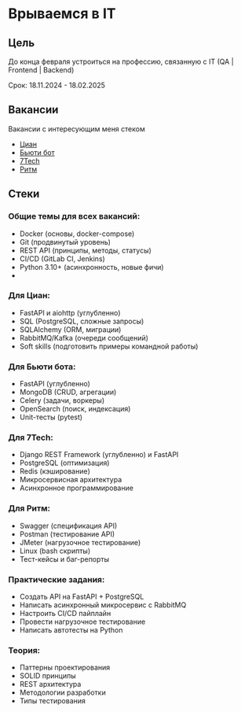 # Врываемся в IT

## Цель 
До конца февраля устроиться на профессию, связанную с IT (QA | Frontend | Backend) 

Срок: 18.11.2024 - 18.02.2025

## Вакансии
Вакансии с интересующим меня стеком
- [Циан](https://hh.ru/vacancy/108800548?from=share_ios)
- [Бьюти бот](https://hh.ru/vacancy/107956470?from=share_ios)
- [7Tech](https://hh.ru/vacancy/110307647?from=share_ios)
- [Ритм](https://hh.ru/vacancy/91325955?from=share_ios)

## Стеки
### Общие темы для всех вакансий:
- Docker (основы, docker-compose)
- Git (продвинутый уровень)
- REST API (принципы, методы, статусы)
- CI/CD (GitLab CI, Jenkins)
- Python 3.10+ (асинхронность, новые фичи)
- 
### Для Циан:
- FastAPI и aiohttp (углубленно)
- SQL (PostgreSQL, сложные запросы)
- SQLAlchemy (ORM, миграции)
- RabbitMQ/Kafka (очереди сообщений)
- Soft skills (подготовить примеры командной работы)

### Для Бьюти бота:
- FastAPI (углубленно)
- MongoDB (CRUD, агрегации)
- Celery (задачи, воркеры)
- OpenSearch (поиск, индексация)
- Unit-тесты (pytest)

### Для 7Tech:
- Django REST Framework (углубленно) и FastAPI
- PostgreSQL (оптимизация)
- Redis (кэширование)
- Микросервисная архитектура
- Асинхронное программирование

### Для Ритм:
- Swagger (спецификация API)
- Postman (тестирование API)
- JMeter (нагрузочное тестирование)
- Linux (bash скрипты)
- Тест-кейсы и баг-репорты

### Практические задания:
- Создать API на FastAPI + PostgreSQL
- Написать асинхронный микросервис с RabbitMQ
- Настроить CI/CD пайплайн
- Провести нагрузочное тестирование
- Написать автотесты на Python

### Теория:
- Паттерны проектирования
- SOLID принципы
- REST архитектура
- Методологии разработки
- Типы тестирования
